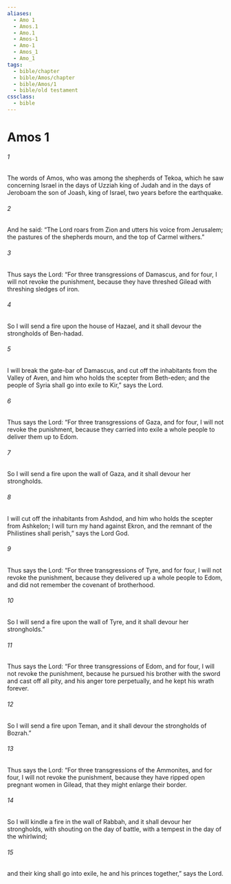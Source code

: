 ```yaml
---
aliases:
  - Amo 1
  - Amos.1
  - Amo.1
  - Amos-1
  - Amo-1
  - Amos_1
  - Amo_1
tags:
  - bible/chapter
  - bible/Amos/chapter
  - bible/Amos/1
  - bible/old testament
cssclass:
  - bible
---
```


# Amos 1

###### 1
The words of Amos, who was among the shepherds of Tekoa, which he saw concerning Israel in the days of Uzziah king of Judah and in the days of Jeroboam the son of Joash, king of Israel, two years before the earthquake.
###### 2
And he said:   “The Lord roars from Zion and utters his voice from Jerusalem;   the pastures of the shepherds mourn, and the top of Carmel withers.”
###### 3
Thus says the Lord:   “For three transgressions of Damascus, and for four, I will not revoke the punishment, because they have threshed Gilead with threshing sledges of iron.
###### 4
So I will send a fire upon the house of Hazael, and it shall devour the strongholds of Ben-hadad.
###### 5
I will break the gate-bar of Damascus, and cut off the inhabitants from the Valley of Aven, and him who holds the scepter from Beth-eden; and the people of Syria shall go into exile to Kir,” says the Lord.
###### 6
Thus says the Lord:   “For three transgressions of Gaza, and for four, I will not revoke the punishment, because they carried into exile a whole people to deliver them up to Edom.
###### 7
So I will send a fire upon the wall of Gaza, and it shall devour her strongholds.
###### 8
I will cut off the inhabitants from Ashdod, and him who holds the scepter from Ashkelon; I will turn my hand against Ekron, and the remnant of the Philistines shall perish,” says the Lord God.
###### 9
Thus says the Lord:   “For three transgressions of Tyre, and for four, I will not revoke the punishment, because they delivered up a whole people to Edom, and did not remember the covenant of brotherhood.
###### 10
So I will send a fire upon the wall of Tyre, and it shall devour her strongholds.”
###### 11
Thus says the Lord:   “For three transgressions of Edom, and for four, I will not revoke the punishment,   because he pursued his brother with the sword   and cast off all pity,   and his anger tore perpetually,   and he kept his wrath forever.
###### 12
So I will send a fire upon Teman, and it shall devour the strongholds of Bozrah.”
###### 13
Thus says the Lord:   “For three transgressions of the Ammonites, and for four, I will not revoke the punishment, because they have ripped open pregnant women in Gilead, that they might enlarge their border.
###### 14
So I will kindle a fire in the wall of Rabbah,   and it shall devour her strongholds, with shouting on the day of battle,   with a tempest in the day of the whirlwind;
###### 15
and their king shall go into exile, he and his princes together,” says the Lord.


